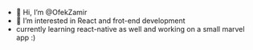 - 👋 Hi, I’m @OfekZamir
- 👀 I’m interested in React and frot-end development
- currently learning react-native as well and working on a small marvel app :)
